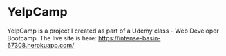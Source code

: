 # YelpCamp

YelpCamp is a project I created as part of a Udemy class - Web Developer Bootcamp.  The live site is here: https://intense-basin-67308.herokuapp.com/
